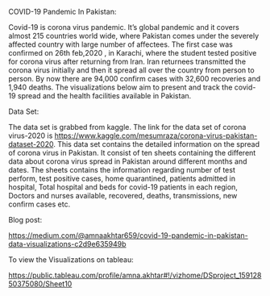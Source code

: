 COVID-19 Pandemic In Pakistan:

Covid-19 is corona virus pandemic. It’s global pandemic and it covers almost 215 countries world wide, where Pakistan comes under the severely affected country with large number of affectees. The first case was confirmed on 26th feb,2020 , in Karachi, where the student tested positive for corona virus after returning from Iran. Iran returnees transmitted the corona virus initially and then it spread all over the country from person to person. By now there are 94,000 confirm cases with 32,600 recoveries and 1,940 deaths. The visualizations below aim to present and track the covid-19 spread and the health facilities available in Pakistan.

Data Set:

The data set is grabbed from kaggle. The link for the data set of corona virus-2020 is https://www.kaggle.com/mesumraza/corona-virus-pakistan-dataset-2020. This data set contains the detailed information on the spread of corona virus in Pakistan. It consist of ten sheets containing the different data about corona virus spread in Pakistan around different months and dates. The sheets contains the information regarding number of test perform, test positive cases, home quarantined, patients admitted in hospital, Total hospital and beds for covid-19 patients in each region, Doctors and nurses available, recovered, deaths, transmissions, new confirm cases etc.

Blog post:

https://medium.com/@amnaakhtar659/covid-19-pandemic-in-pakistan-data-visualizations-c2d9e635949b

To view the Visualizations on tableau:

https://public.tableau.com/profile/amna.akhtar#!/vizhome/DSproject_15912850375080/Sheet10

